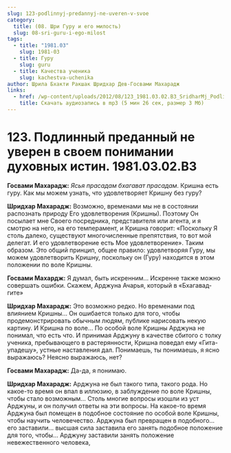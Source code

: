```yaml
---
slug: 123-podlinnyj-predannyj-ne-uveren-v-svoe
category:
  title: (08. Шри Гуру и его милость)
  slug: 08-sri-guru-i-ego-milost
tags:
  - title: "1981.03"
    slug: 1981-03
  - title: Гуру
    slug: guru
  - title: Качества ученика
    slug: kachestva-uchenika
author: Шрила Бхакти Ракшак Шридхар Дев-Госвами Махарадж
links:
  - href: /wp-content/uploads/2012/08/123_1981.03.02.B3_SridharMj_Podlinnyy_predannyy_ne_uveren_v_svoyem_ponimanii_duhovnyh_istin.mp3
    title: Скачать аудиозапись в mp3 (5 мин 26 сек, размер 3 Мб)
---
```


# 123. Подлинный преданный не уверен в своем понимании духовных истин. 1981.03.02.B3

**Госвами Махарадж:** *Ясья прасадам бхагават прасадам*. Кришна есть гуру. Как мы можем узнать, что удовлетворяет Кришну без гуру?

**Шридхар Махарадж:** Возможно, временами мы не в состоянии распознать природу Его удовлетворения (Кришны). Поэтому Он посылает мне Своего посредника, представителя или агента, и я смотрю на него, на его темперамент, и Кришна говорит: «Поскольку Я столь далеко, существуют многочисленные препятствия, то вот мой делегат. И его удовлетворение есть Мое удовлетворение». Таким образом. Это общий принцип, общее правило: удовлетворяя Гуру, мы можем удовлетворить Кришну, поскольку он (Гуру) находится в этом положении по воле Кришны.

**Госвами Махардж:** Я думал, быть искренним… Искренне также можно совершать ошибки. Скажем, Арджуна Ачарья, который в «Бхагавад-гите»

**Шридхар Махарадж:** Это возможно редко. Но временами под влиянием Кришны… Он ошибается только для того, чтобы продемонстрировать обычным людям, публике нарисовать некую картину. И Кришна по воле… По особой воле Кришны Арджуна не понимал, что есть что. И принимая Арджуну в качестве сбитого с толку ученика, пребывающего в растерянности, Кришна поведал ему «Гита-упадешу», устные наставления дал. Понимаешь, ты понимаешь, я ясно выражаюсь? Неясно выражаюсь, нет?

**Госвами Махарадж:** Да-да, я понимаю.

**Шридхар Махарадж:** Арджуна не был такого типа, такого рода. Но какое-то время он впал в иллюзию, в заблуждение по воле Кришны, чтобы стало возможным… Столь многие вопросы изошли из уст Арджуны, и он получил ответы на эти вопросы. На какое-то время Арджуна был помещен в подобное состояние по особой воле Кришны, чтобы научить человечество. Арджуна был превращен в подобного… его заставили… высшая сила заставила его занять подобное положение для того, чтобы… Арджуну заставили занять положение невежественного человека,

